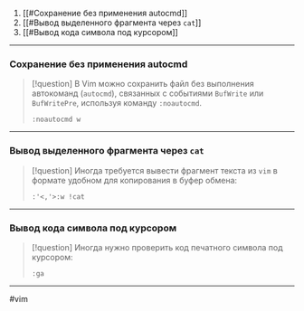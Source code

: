 1. [[#Сохранение без применения autocmd]]
2. [[#Вывод выделенного фрагмента через `cat`]]
3. [[#Вывод кода символа под курсором]]

---
### Сохранение без применения autocmd

>[!question] В Vim можно сохранить файл без выполнения автокоманд (`autocmd`), связанных с событиями `BufWrite` или `BufWritePre`, используя команду `:noautocmd`.
>```vim
>:noautocmd w
>```

---
### Вывод выделенного фрагмента через `cat`

>[!question] Иногда требуется вывести фрагмент текста из `vim` в формате удобном для копирования в буфер обмена:
>```vim
>:'<,'>:w !cat
>```

---
### Вывод кода символа под курсором

>[!question] Иногда нужно проверить код печатного символа под курсором: 
>```vim
>:ga
>```

---
#vim